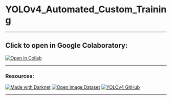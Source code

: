 # YOLOv4_Automated_Custom_Training

---

## Click to open in Google Colaboratory: 

[![Open In Collab](https://colab.research.google.com/assets/colab-badge.svg)](https://colab.research.google.com/drive/1kqAuVZ4zU7nqIubLFzQa7F7YTt-T2t0b?usp=sharing)

---

### Resources:

[![Made with Darknet](https://img.shields.io/badge/Darknet-Neural%20Network%20in%20C-000000?style=flat)](https://pjreddie.com/darknet/)
[![Open Image Dataset](https://img.shields.io/badge/Google-Open%20Image%20Dataset-800000?style=flat)](https://storage.googleapis.com/openimages/web/index.html)
[![YOLOv4 GitHub](https://img.shields.io/badge/YOLOv4-GitHub-199760?style=flat)](https://github.com/AlexeyAB/darknet)

---
